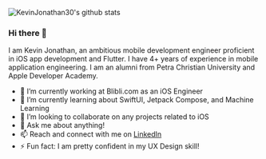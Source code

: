 ![KevinJonathan30's github stats](https://github-readme-stats.vercel.app/api?username=KevinJonathan30&show_icons=true&theme=transparent)

### Hi there 👋

I am Kevin Jonathan, an ambitious mobile development engineer proficient in iOS app development and Flutter. I have 4+ years of experience in mobile application engineering. I am an alumni from Petra Christian University and Apple Developer Academy.

- 🔭 I’m currently working at Blibli.com as an iOS Engineer
- 🌱 I’m currently learning about SwiftUI, Jetpack Compose, and Machine Learning
- 👯 I’m looking to collaborate on any projects related to iOS
- 💬 Ask me about anything!
- 📫 Reach and connect with me on [LinkedIn](https://www.linkedin.com/in/kevinjonathan-30/)
- ⚡ Fun fact: I am pretty confident in my UX Design skill!
